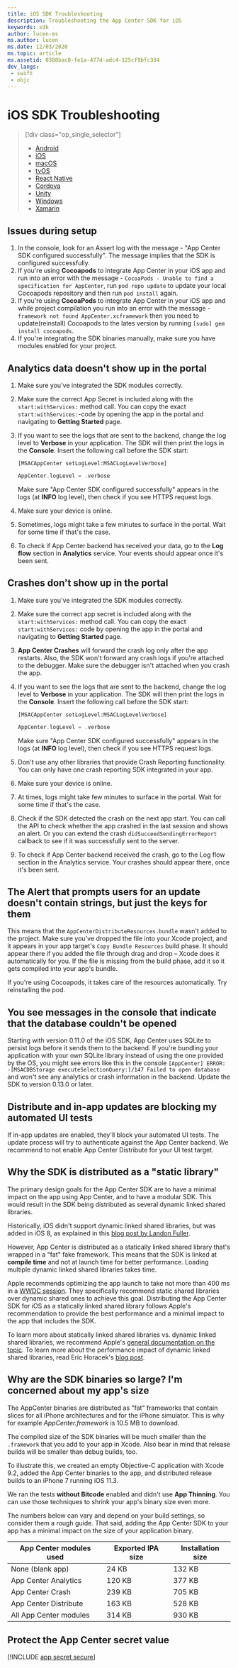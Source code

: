 ```yaml
---
title: iOS SDK Troubleshooting
description: Troubleshooting the App Center SDK for iOS
keywords: sdk
author: lucen-ms
ms.author: lucen
ms.date: 12/03/2020
ms.topic: article
ms.assetid: 0388bac8-fe1a-477d-adc4-125cf9bfc334
dev_langs:  
 - swift
 - objc
---
```


# iOS SDK Troubleshooting

> [!div  class="op_single_selector"]
> * [Android](android.md)
> * [iOS](ios.md)
> * [macOS](macos.md)
> * [tvOS](tvOS.md)
> * [React Native](react-native.md)
> * [Cordova](cordova.md)
> * [Unity](unity.md)
> * [Windows](uwp.md)
> * [Xamarin](xamarin.md)

## Issues during setup

1. In the console, look for an Assert log with the message - "App Center SDK configured successfully". The message implies that the SDK is configured successfully.
2. If you're using **Cocoapods** to integrate App Center in your iOS app and run into an error with the message - `CocoaPods - Unable to find a specification for AppCenter`, run `pod repo update` to update your local Cocoapods repository and then run `pod install` again.
3. If you're using **CocoaPods** to integrate App Center in your iOS app and while project compilation you run into an error with the message - `framework not found AppCenter.xcframework` then you need to update(reinstall) Cocoapods to the lates version by running `[sudo] gem install cocoapods`. 
4. If you're integrating the SDK binaries manually, make sure you have modules enabled for your project.

## Analytics data doesn't show up in the portal

1. Make sure you've integrated the SDK modules correctly.
2. Make sure the correct App Secret is included along with the `start:withServices:` method call. You can copy the exact `start:withServices:`-code by opening the app in the portal and navigating to **Getting Started** page.
3. If you want to see the logs that are sent to the backend, change the log level to **Verbose** in your application. The SDK will then print the logs in the **Console**. Insert the following call before the SDK start:

    ```objc
    [MSACAppCenter setLogLevel:MSACLogLevelVerbose]
    ```

    ```swift
    AppCenter.logLevel = .verbose
    ```

    Make sure "App Center SDK configured successfully" appears in the logs (at **INFO** log level), then check if you see HTTPS request logs.

4. Make sure your device is online.
5. Sometimes, logs might take a few minutes to surface in the portal. Wait for some time if that's the case.
6. To check if App Center backend has received your data, go to the **Log flow** section in **Analytics** service. Your events should appear once it's been sent.

## Crashes don't show up in the portal

1. Make sure you've integrated the SDK modules correctly.
2. Make sure the correct app secret is included along with the `start:withServices:` method call. You can copy the exact `start:withServices:` code by opening the app in the portal and navigating to **Getting Started** page.
3. **App Center Crashes** will forward the crash log only after the app restarts. Also, the SDK won't forward any crash logs if you're attached to the debugger. Make sure the debugger isn't attached when you crash the app.
4. If you want to see the logs that are sent to the backend, change the log level to **Verbose** in your application. The SDK will then print the logs in the **Console**. Insert the following call before the SDK start:

    ```objc
    [MSACAppCenter setLogLevel:MSACLogLevelVerbose]
    ```

    ```swift
    AppCenter.logLevel = .verbose
    ```

    Make sure "App Center SDK configured successfully" appears in the logs (at **INFO** log level), then check if you see HTTPS request logs.

5. Don't use any other libraries that provide Crash Reporting functionality. You can only have one crash reporting SDK integrated in your app.
6. Make sure your device is online.
7. At times, logs might take few minutes to surface in the portal. Wait for some time if that's the case.
8. Check if the SDK detected the crash on the next app start. You can call the API to check whether the app crashed in the last session and shows an alert. Or you can extend the crash `didSucceedSendingErrorReport` callback to see if it was successfully sent to the server.
9. To check if App Center backend received the crash, go to the Log flow section in the Analytics service. Your crashes should appear there, once it's been sent.

## The Alert that prompts users for an update doesn't contain strings, but just the keys for them

This means that the `AppCenterDistributeResources.bundle` wasn't added to the project. Make sure you've dropped the file into your Xcode project, and it appears in your app target's `Copy Bundle Resources` build phase. It should appear there if you added the file through drag and drop – Xcode does it automatically for you. If the file is missing from the build phase, add it so it gets compiled into your app's bundle.

If you're using Cocoapods, it takes care of the resources automatically. Try reinstalling the pod.

## You see messages in the console that indicate that the database couldn't be opened

Starting with version 0.11.0 of the iOS SDK, App Center uses SQLite to persist logs before it sends them to the backend. If you're bundling your application with your own SQLite library instead of using the one provided by the OS, you might see errors like this in the console `[AppCenter] ERROR: -[MSACDBStorage executeSelectionQuery:]/147 Failed to open database` and won't see any analytics or crash information in the backend. Update the SDK to version 0.13.0 or later.

## Distribute and in-app updates are blocking my automated UI tests

If in-app updates are enabled, they'll block your automated UI tests. The update process will try to authenticate against the App Center backend. We recommend to not enable App Center Distribute for your UI test target.

## Why the SDK is distributed as a "static library"

The primary design goals for the App Center SDK are to have a minimal impact on the app using App Center, and to have a modular SDK. This would result in the SDK being distributed as several dynamic linked shared libraries.

Historically, iOS didn't support dynamic linked shared libraries, but was added in iOS 8, as explained in this [blog post by Landon Fuller](http://landonf.bikemonkey.org/code/ios/Radar_15800975_iOS_Frameworks.20140112.html). 

However, App Center is distributed as a statically linked shared library that's wrapped in a "fat" fake framework. This means that the SDK is linked at **compile time** and not at launch time for better performance. Loading multiple dynamic linked shared libraries takes time. 

Apple recommends optimizing the app launch to take not more than 400 ms in a [WWDC session](https://developer.apple.com/videos/play/wwdc2016/406/). They specifically recommend static shared libraries over dynamic shared ones to achieve this goal. Distributing the App Center SDK for iOS as a statically linked shared library follows Apple's recommendation to provide the best performance and a minimal impact to the app that includes the SDK.

To learn more about statically linked shared libraries vs. dynamic linked shared libraries, we recommend Apple's [general documentation on the topic](https://developer.apple.com/library/content/documentation/DeveloperTools/Conceptual/DynamicLibraries/100-Articles/OverviewOfDynamicLibraries.html). To learn more about the performance impact of dynamic linked shared libraries, read Eric Horacek's [blog post](https://blog.automatic.com/how-we-cut-our-ios-apps-launch-time-in-half-with-this-one-cool-trick-7aca2011e2ea).

## Why are the SDK binaries so large? I'm concerned about my app's size

The AppCenter binaries are distributed as "fat" frameworks that contain slices for all iPhone architectures and for the iPhone simulator. This is why for example *AppCenter.framework* is 10.5 MB to download.

The compiled size of the SDK binaries will be much smaller than the `.framework` that you add to your app in Xcode. Also bear in mind that release builds will be smaller than debug builds, too.

To illustrate this, we created an empty Objective-C application with Xcode 9.2, added the App Center binaries to the app, and distributed release builds to an iPhone 7 running iOS 11.3.

We ran the tests **without Bitcode** enabled and didn't use **App Thinning**. You can use those techniques to shrink your app's binary size even more.

The numbers below can vary and depend on your build settings, so consider them a rough guide. That said, adding the App Center SDK to your app has a minimal impact on the size of your application binary.

| App Center modules used | Exported IPA size | Installation size |
|-------------------------|-------------------|-------------------|
|    None (blank app)     |       24 KB       |       132 KB      |
|  App Center Analytics   |       120 KB      |       377 KB      |
|    App Center Crash     |       239 KB      |       705 KB      |
|  App Center Distribute  |       163 KB      |       528 KB      |
| All App Center modules  |       314 KB      |       930 KB      |

## Protect the App Center secret value

[!INCLUDE [app secret secure](../includes/app-secret-secure.md)]
